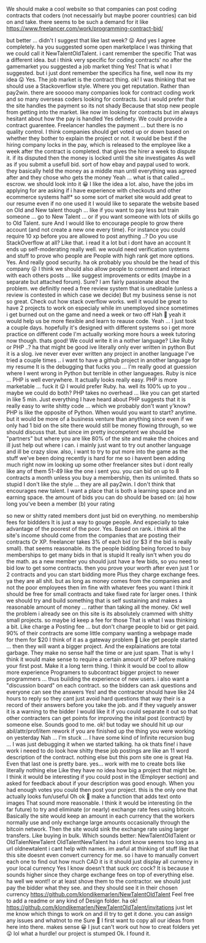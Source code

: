 We should make a cool website so that companies can post coding contracts that coders (not necessairly but maybe poorer countries) can bid on and take. there seems to be such a demand for it
like https://www.freelancer.com/work/programming-contract-bid/

but better
... didn't I suggest that like last week? 😛 And yes I agree completely.
ha you suggested some open marketplace
I was thinking that we could call it NewTalentOldTalent.
i cant remember the specific
That was a different idea.
but i think very specific for coding contracts'
no after the gamemarket you suggested a job market thing
Yes! That is what I suggested.
but i just dont remember the specifics
ha
fine, well now its my idea 😛
Yes. The job market is the contract thing.
ok!
I was thinking that we should use a Stackoverflow style. Where you get reputation.
Rather than pay2win.
there are sooooo many companies look for contract coding work and so many overseas coders looking for contracts. but i would prefer that the site handles the payment so its not shady
Because that stop new people from getting into the market.
like now im looking for contracts but im always hesitant about how the pay is handled
Yes definety. We could provide a contract guarentee. Freelancer handles the payment ... but there is no quality control.
I think companies should get voted up or down based on whether they bother to explain the project or not.
it would be best if the hiring company locks in the pay, which is released to the employee like a week after the contract is completed. that gives the hirer a week to dispute it. if its disputed then the money is locked until the site investigates
As well as if you submit a usefull bid.
sort of how ebay and paypal used to work. they basically held the money as a middle man until everything was agreed after and they chose who gets the money
Yeah ... what is that called ... escrow.
we should look into it
😀 I like the idea a lot.
also, have the jobs im applying for are asking if i have experience with checkouts and other ecommerce systems
half*
so some sort of market site would add great to our resume even if no one used it
I would like to separate the website based on Old and New talent though ... like if you want to pay less but train someone ... go to New Talent ... or if you want someone with lots of skills go to Old Talent.
sure
And I would like to encourage people to grow there account (and not create a new one every time). 
For instance you could require 10 xp before you are allowed to post anything ..?
Do you use StackOverflow at all? Like that.
i read it a lot but i dont have an account
It ends up self-moderating really well.
we would need verification systems and stuff to prove who people are
People with high rank get more options.
Yes. And really good security.
ha ok
probably you should be the head of this company 😛
I think we should also allow people to comment and interact with each others posts ... like suggest improvements or edits (maybe in a separate but attached forum).
Sure?
I am fairly passionate about the problem.
we definitly need a free review system that is uneditable (unless a review is contested in which case we decide)
But my business sense is not so great.
Check out how stack overflow works.
well it would be great to have 2 projects to work on
especialy while im unemployed
since sometimes i get burned out on the game and need a week or two off
Hah 🙂 yeah it would help us be more flexible and learn to reause code.
Yeah ... I just took a couple days.
hopefully it's designed with different systems so i get more practice on different code
I'm actually working more hours  a week tutoring now though.
thats good!
We could write it in a nother language?
Like Ruby or PHP ..?
ha that might be good
ive literally only ever written in python
But it is a slog.
ive never ever ever written any project in another language
I've tried a couple times ..
i want to have a github project in another language for my resume
It is the debugging that fucks you ... I'm really good at guession where I went wrong in Python but terrible in other langueages.
Ruby is nice ... PHP is well everywhere. It actually looks really easy.
PHP is more marketable ... fuck it 😛 I would prefer Ruby.
ha. well its 100% up to you
.. maybe we could do both?
PHP takes no overhead ... like you can get started in like 5 min. Just everything I have heard about PHP suggests that it is really easy to write shitty code ... which we probably don't want y'know?
PHP is like the opposite of Python.
When would you want to start?
anytime. but it would be more of a business venture than anything since even if we only had 1 bid on the site there would still be money flowing through, so we should discuss that. but since im pretty incompetent we should be "partners" but where you are like 80% of the site and make the choices and ill just help out where i can. i mainly just want to try out another language and ill be crazy slow. also, i want to try to put more into the game as the stuff we've been doing recently is hard for me so i havent been adding much
right now im looking up some other freelancer sites but i dont really like any of them
51-49
like the one i sent you. you can bid on up to 8 contracts a month unless you buy a membership, then its unlimited. thats so stupid
I don't like the style ... they are all pay2win. I don't think that encourages new talent. I want a place that is both a learning space and an earning space.
the amount of bids you can do should be based on: (a) how long you've been a member (b) your rating

so new or shitty rated members dont just bid on everything. no membership fees  for biddders
It is just a way to gouge people. And especially to take advantage of the poorest of the poor.
Yes. Based on rank.
i think all the site's income should come from the companies that are posting their contracts
Or XP.
freelancer takes 3% of each bid (or $3 if the bid is really small). that seems reasonable. its the people bidding being forced to buy memberships to get many bids in that is stupid
It really isn't when you do the math.
as a new member you should just have a few bids, so you need to bid low to get some contracts. then you prove your worth after even just 1 or 2 contracts and you can start bidding more
Plus they charge exchange fees.
ya they are all shit. but as long as money comes from the companies and not the poor employees then im fine with whatever fees you want
I think it should be free for small contracts and take fixed rate for larger ones. I think we should try and build something that is self sustaining and makes a reasonable amount of money ... rather than taking all the money.
Ok!
well the problem i already see on this site is its absolutely crammed with shitty small projects. so maybe id keep a fee for those
That is what I was thinking a bit. Like charge a Posting fee ... but don't charge people to bid or get paid.
90% of their contracts are some little company wanting a webpage made for them for $20
I think of it as a gateway problem 🙂 Like get people started ... then they will want a bigger project.
And the explainations are total garbage. They make no sense half the time or are just spam.
That is why I think it would make sense to require a certain amount of XP before making your first post. Make it a long term thing.
I think it would be cool to allow more experience Programers to subcontract bigger project to newer programmers ... thus building the experience of new users.
i also want a "discussion board" on each contract. so the bidders can ask questions and everyone can see the answers
Yes!
and the contracter should have like 24 hours to reply
so they cant just avoid hard questions
that way their is a record of their answers before you take the job. and if they vaguely answer it is a warning to the bidder
I would like it if you could separate it out so that other contracters can get points for improving the inital post (contract) by someone else.
Sounds good to me.
ok! but today we should hit up our abil/attr/prof/item rework
if you are finished up the thing you were working on yesterday
Nah ... I'm stuck ... I have some kind of Infinite recursion bug ...
I was just debugging it when we started talking.
ha ok
thats fine! i have work i neeed to do
look how shitty these job postings are
like an 11 word description of the contract. nothing else
but this porn site one is great
Ha.
Even that last one is pretty bare.
yes... work with me to create bots
like literally nothing else
Like they have no idea how big a project that might be. I think it would be interesting if you could post in the (Employer section) and asked for feedback about if your description was good enough. When you had enough votes you could then post your project.
this is the only one that actually looks fun/useful
Oh ok 🙂
make a function that adds text onto images
That sound more reasonable.
I think it would be interesting (in the far future) to try and eliminate (or nearly) exchange rate fees using bitcoin.
Basically the site would keep an amount in each currency that the workers normally use and only exchange large amounts occasionally through the bitcoin network.
Then the site would sink the exchange rate using larger transfers.
Like buying in bulk.
Which sounds better:
NewTalentOldTalent
or
OldTalenNewTalent
OldTalentNewTalent
ha i dont know
seems too long as a url
oldnewtalent
i cant help with names. im awful at thinking of stuff like that
this site doesnt even convert currency for me. so i have to manually convert each one to find out how much CAD it is
it should just display all currency in your local currency
Yes I know doesn't that suck orc cock?
It is because it sounds higher since they charge exchange fees on top of everything else.
ha
well we wont!! or at least shove them to the contractor. we should just pay the bidder what they see. and they should see it in their chosen currency
https://github.com/klondikemarlen/NewTalentOldTalent
Feel free to add a readme or any kind of Design folder.
ha ok!
https://github.com/klondikemarlen/NewTalentOldTalent/invitations
just let me know which things to work on and ill try to get it done. you can assign any issues and whatnot to me
Sure 🙂
I first want to copy all our ideas from here into there.
makes sense 😀
I jsut can't work out how to creat folders yet 😛
lol
what a hurdle! our project is stumped
Ok. I found it.
